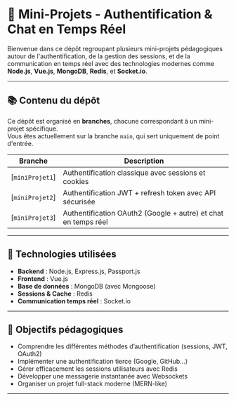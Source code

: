 # 💼 Mini-Projets - Authentification & Chat en Temps Réel

Bienvenue dans ce dépôt regroupant plusieurs mini-projets pédagogiques autour de l'authentification, de la gestion des sessions, et de la communication en temps réel avec des technologies modernes comme **Node.js**, **Vue.js**, **MongoDB**, **Redis**, et **Socket.io**.

---

## 📚 Contenu du dépôt

Ce dépôt est organisé en **branches**, chacune correspondant à un mini-projet spécifique.  
Vous êtes actuellement sur la branche `main`, qui sert uniquement de point d'entrée.

| Branche | Description |
|--------|-------------|
| [`miniProjet1`] | Authentification classique avec sessions et cookies |
| [`miniProjet2`] | Authentification JWT + refresh token avec API sécurisée |
| [`miniProjet3`] | Authentification OAuth2 (Google + autre) et chat en temps réel |

---

## 🚀 Technologies utilisées

- **Backend** : Node.js, Express.js, Passport.js
- **Frontend** : Vue.js
- **Base de données** : MongoDB (avec Mongoose)
- **Sessions & Cache** : Redis
- **Communication temps réel** : Socket.io

---

## 🎯 Objectifs pédagogiques

- Comprendre les différentes méthodes d’authentification (sessions, JWT, OAuth2)
- Implémenter une authentification tierce (Google, GitHub…)
- Gérer efficacement les sessions utilisateurs avec Redis
- Développer une messagerie instantanée avec Websockets
- Organiser un projet full-stack moderne (MERN-like)

---
